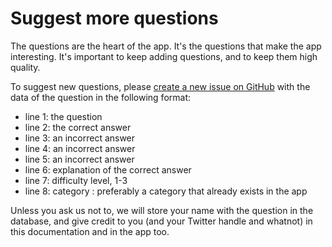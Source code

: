Suggest more questions
======================

The questions are the heart of the app.
It's the questions that make the app interesting.
It's important to keep adding questions,
and to keep them high quality.

To suggest new questions,
please [create a new issue on GitHub](https://github.com/janosgyerik/manyquiz/issues) with the data of the question in the following format:

- line 1: the question
- line 2: the correct answer
- line 3: an incorrect answer
- line 4: an incorrect answer
- line 5: an incorrect answer
- line 6: explanation of the correct answer
- line 7: difficulty level, 1-3
- line 8: category : preferably a category that already exists in the app

Unless you ask us not to,
we will store your name with the question in the database,
and give credit to you (and your Twitter handle and whatnot) in this documentation and in the app too.
